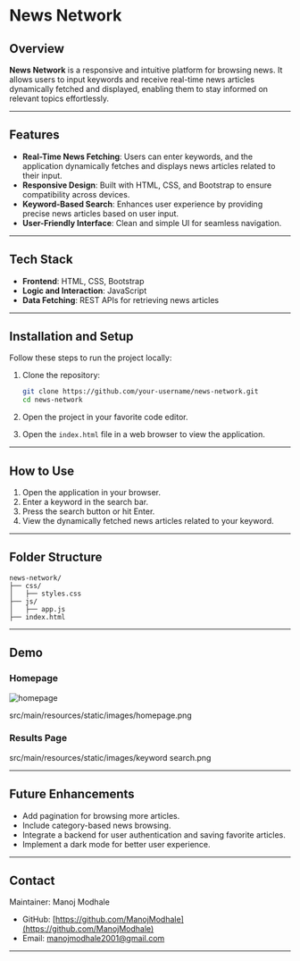 # News Network

## Overview

**News Network** is a responsive and intuitive platform for browsing news. It allows users to input keywords and receive real-time news articles dynamically fetched and displayed, enabling them to stay informed on relevant topics effortlessly.

---

## Features

- **Real-Time News Fetching**: Users can enter keywords, and the application dynamically fetches and displays news articles related to their input.
- **Responsive Design**: Built with HTML, CSS, and Bootstrap to ensure compatibility across devices.
- **Keyword-Based Search**: Enhances user experience by providing precise news articles based on user input.
- **User-Friendly Interface**: Clean and simple UI for seamless navigation.

---

## Tech Stack

- **Frontend**: HTML, CSS, Bootstrap
- **Logic and Interaction**: JavaScript
- **Data Fetching**: REST APIs for retrieving news articles

---

## Installation and Setup

Follow these steps to run the project locally:

1. Clone the repository:

   ```bash
   git clone https://github.com/your-username/news-network.git
   cd news-network
   ```

2. Open the project in your favorite code editor.

3. Open the `index.html` file in a web browser to view the application.

---

## How to Use

1. Open the application in your browser.
2. Enter a keyword in the search bar.
3. Press the search button or hit Enter.
4. View the dynamically fetched news articles related to your keyword.

---

## Folder Structure

```
news-network/
├── css/
│   ├── styles.css
├── js/
│   ├── app.js
├── index.html
```

---

## Demo

### Homepage
![homepage](https://github.com/user-attachments/assets/9b0e1a2d-ce0a-497c-b45d-ce3c02268329)

src/main/resources/static/images/homepage.png

### Results Page

src/main/resources/static/images/keyword search.png

---

## Future Enhancements

- Add pagination for browsing more articles.
- Include category-based news browsing.
- Integrate a backend for user authentication and saving favorite articles.
- Implement a dark mode for better user experience.

---

## Contact

Maintainer: Manoj Modhale

- GitHub: [https://github.com/ManojModhale](https://github.com/ManojModhale)
- Email: [manojmodhale2001@gmail.com](mailto\:manojmodhale2001@gmail.com)

---

